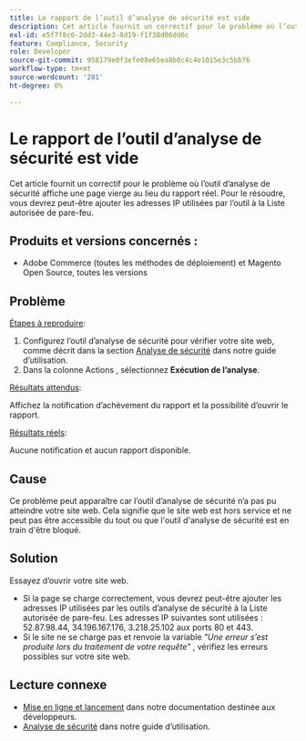 ```yaml
---
title: Le rapport de l’outil d’analyse de sécurité est vide
description: Cet article fournit un correctif pour le problème où l’outil d’analyse de sécurité affiche une page vierge au lieu du rapport réel. Pour le résoudre, vous devrez peut-être ajouter les adresses IP utilisées par l’outil à la Liste autorisée de pare-feu.
exl-id: e5f7f8c6-2dd3-44e3-8d19-f1f38d06dd6c
feature: Compliance, Security
role: Developer
source-git-commit: 958179e0f3efe08e65ea8b0c4c4e1015e3c5bb76
workflow-type: tm+mt
source-wordcount: '281'
ht-degree: 0%

---
```


# Le rapport de l’outil d’analyse de sécurité est vide

Cet article fournit un correctif pour le problème où l’outil d’analyse de sécurité affiche une page vierge au lieu du rapport réel. Pour le résoudre, vous devrez peut-être ajouter les adresses IP utilisées par l’outil à la Liste autorisée de pare-feu.

## Produits et versions concernés :

* Adobe Commerce (toutes les méthodes de déploiement) et Magento Open Source, toutes les versions

## Problème

<u>Étapes à reproduire</u>:

1. Configurez l’outil d’analyse de sécurité pour vérifier votre site web, comme décrit dans la section [Analyse de sécurité](https://docs.magento.com/m2/ee/user_guide/magento/security-scan.html) dans notre guide d’utilisation.
1. Dans la colonne Actions , sélectionnez **Exécution de l’analyse**.

<u>Résultats attendus</u>:

Affichez la notification d’achèvement du rapport et la possibilité d’ouvrir le rapport.

<u>Résultats réels</u>:

Aucune notification et aucun rapport disponible.

## Cause

Ce problème peut apparaître car l’outil d’analyse de sécurité n’a pas pu atteindre votre site web. Cela signifie que le site web est hors service et ne peut pas être accessible du tout ou que l&#39;outil d&#39;analyse de sécurité est en train d&#39;être bloqué.

## Solution

Essayez d’ouvrir votre site web.

* Si la page se charge correctement, vous devrez peut-être ajouter les adresses IP utilisées par les outils d’analyse de sécurité à la Liste autorisée de pare-feu. Les adresses IP suivantes sont utilisées : 52.87.98.44, 34.196.167.176, 3.218.25.102 aux ports 80 et 443.
* Si le site ne se charge pas et renvoie la variable *&quot;Une erreur s’est produite lors du traitement de votre requête&quot;* , vérifiez les erreurs possibles sur votre site web.

## Lecture connexe

* [Mise en ligne et lancement](https://devdocs.magento.com/guides/v2.3/cloud/live/live.html?_ga=2.73579601.273749082.1559572284-888339099.1547722854#security-scan) dans notre documentation destinée aux développeurs.
* [Analyse de sécurité](https://docs.magento.com/m2/ee/user_guide/magento/security-scan.html) dans notre guide d’utilisation.
